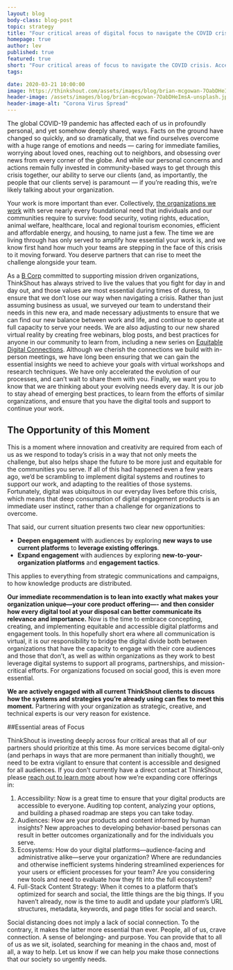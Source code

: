 ```yaml
---
layout: blog
body-class: blog-post
topic: strategy
title: "Four critical areas of digital focus to navigate the COVID crisis"
homepage: true
author: lev
published: true
featured: true
short: "Four critical areas of focus to navigate the COVID crisis. Accessibility, Audiences, Ecosystems, and Full-stack Content Strategy.."
tags:

date: 2020-03-21 10:00:00
image: https://thinkshout.com/assets/images/blog/brian-mcgowan-7OabDHeImsA-unsplash.jpg
header-image: /assets/images/blog/brian-mcgowan-7OabDHeImsA-unsplash.jpg
header-image-alt: "Corona Virus Spread"
---
```


The global COVID-19 pandemic has affected each of us in profoundly personal, and yet somehow deeply shared, ways. Facts on the  ground have changed so quickly, and so dramatically, that we find ourselves overcome with a huge range of emotions and needs — caring for immediate families, worrying about loved ones, reaching out to neighbors, and obsessing over news from every corner of the globe. And while our personal concerns and actions remain fully invested in community-based ways to get through this crisis together, our ability to serve our clients (and, as importantly, the people that our clients serve) is paramount — if you’re reading this, we’re likely talking about your organization.

Your work is more important than ever. Collectively, [the organizations we work](https://thinkshout.com/work/) with serve nearly every foundational need that individuals and our communities require to survive: food security, voting rights, education, animal welfare, healthcare, local and regional tourism economies, efficient and affordable energy, and housing, to name just a few. The time we are living through has only served to amplify how essential your work is, and we know first hand how much your teams are stepping in the face of this crisis to it moving forward. You deserve partners that can rise to meet the challenge alongside your team.

As a [B Corp](https://bcorporation.net/directory/thinkshout-inc) committed to supporting mission driven organizations, ThinkShout has always strived to live the values that you fight for day in and day out, and those values are most essential during times of duress, to ensure that we don’t lose our way when navigating a crisis. Rather than just assuming business as usual, we surveyed our team to understand their needs in this new era, and made necessary adjustments to ensure that we can find our new balance between work and life, and continue to operate at full capacity to serve your needs. We are also adjusting to our new shared virtual reality by creating free webinars, blog posts, and best practices for anyone in our community to learn from, including a new series on [Equitable Digital Connections](https://thinkshout.com/equitable-digital-connections/accessibility/). Although we cherish the connections we build with in-person meetings, we have long been ensuring that we can gain the essential insights we need to achieve your goals with virtual workshops and research techniques. We have only accelerated the evolution of our processes, and can’t wait to share them with you. Finally, we want you to know that we are thinking about your evolving needs every day. It is our job to stay ahead of emerging best practices, to learn from the efforts of similar organizations, and ensure that you have the digital tools and support to continue your work.

## The Opportunity of this Moment

This is a moment where innovation and creativity are required from each of us as we respond to today’s crisis in a way that not only meets the challenge, but also helps shape the future to be more just and equitable for the communities you serve. If all of this had happened even a few years ago, we’d be scrambling to implement digital systems and routines to support our work, and adapting to the realities of those systems. Fortunately, digital was ubiquitous in our everyday lives before this crisis, which means that deep consumption of digital engagement products is an immediate user instinct, rather than a challenge for organizations to overcome.

That said, our current situation presents two clear new opportunities:

* **Deepen engagement** with audiences by exploring **new ways to use current platforms** to **leverage existing offerings**.
* **Expand engagement** with audiences by exploring **new-to-your-organization platforms** and **engagement tactics**.

This applies to everything from strategic communications and campaigns, to how knowledge products are distributed.

**Our immediate recommendation is to lean into exactly what makes your organization unique—your core product offering—- and then consider how every digital tool at your disposal can better communicate its relevance and importance.**  Now is the time to embrace concepting, creating, and implementing equitable and accessible digital platforms and engagement tools. In this hopefully short era where all communication is virtual, it is our responsibility to bridge the digital divide both between organizations that have the capacity to engage with their core audiences and those that don’t, as well as within organizations as they work to best leverage digital systems to support all programs, partnerships, and mission-critical efforts. For organizations focused on social good, this is even more essential.

**We are actively engaged with all current ThinkShout clients to discuss how the systems and strategies you’re already using can flex to meet this moment.** Partnering with your organization as strategic, creative, and technical experts is our very reason for existence.

##Essential areas of Focus

ThinkShout is investing deeply across four critical areas that all of our partners should prioritize at this time. As more services become digital-only (and perhaps in ways that are more permanent than initially thought), we need to be extra vigilant to ensure that content is accessible and designed for all audiences. If you don’t currently have a direct contact at ThinkShout, please [reach out to learn more](https://thinkshout.com/contact/) about how we’re expanding core offerings in:

1. Accessibility: Now is a great time to ensure that your digital products are accessible to everyone. Auditing top content, analyzing your options, and building a phased roadmap are steps you can take today.
2. Audiences: How are your products and content informed by human insights? New approaches to developing behavior-based personas can result in better outcomes organizationally and for the individuals you serve.
3. Ecosystems: How do your digital platforms—audience-facing and administrative alike—serve your organization? Where are redundancies and otherwise inefficient systems hindering streamlined experiences for your users or efficient processes for your team? Are you considering new tools and need to evaluate how they fit into the full ecosystem?
4. Full-Stack Content Strategy: When it comes to a platform that’s optimized for search and social, the little things are the big things. If you haven’t already, now is the time to audit and update your platform’s  URL structures, metadata, keywords, and page titles for social and search.

Social distancing does not imply a lack of social connection. To the contrary, it makes the latter more essential than ever. People, all of us, crave connection. A sense of belonging- and purpose. You can provide that to all of us as we sit, isolated, searching for meaning in the chaos and, most of all, a way to help. Let us know if we can help _you_ make those connections that our society so urgently needs.
